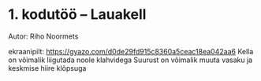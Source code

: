 # 1. kodutöö – Lauakell

Autor: Riho Noormets


ekraanipilt: https://gyazo.com/d0de29fd915c8360a5ceac18ea042aa6
Kella on võimalik liigutada noole klahvidega
Suurust on võimalik muuta vasaku ja keskmise hiire klõpsuga
